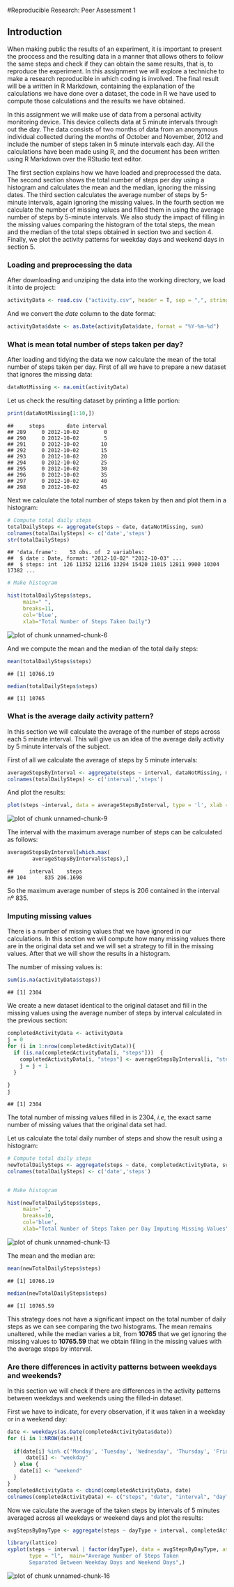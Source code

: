 
#Reproducible Research: Peer Assessment 1



## Introduction

When making public the results of an experiment, it is important to present the proccess and the resulting data in a manner that allows others to follow the same steps and check if they can obtain the same results, that is, to reproduce the experiment. In this assignment we will explore a techniche to make a research reproducible in which coding is involved. The final result will be a written in R Markdown, containing the explanation of the calculations we have done over a dataset, the code in R we have used to compute those calculations and the results we have obtained.

In this assignment we will make use of data from a personal activity monitoring device. This device collects data at 5 minute intervals through out the day. The data consists of two months of data from an anonymous individual collected during the months of October and November, 2012 and include the number of steps taken in 5 minute intervals each day. All the calculations have been made using R, and the document has been written using R Markdown over the RStudio text editor.

The first section explains how we have loaded and preprocessed the data. The second section shows the total number of steps per day using a histogram and calculates the mean and the median, ignoring the missing dates. The third section calculates the average number of steps by 5-minute intervals, again ignoring the missing values. In the fourth section we calculate the number of missing values and filled them in using the average number of steps by 5-minute intervals. We also study the impact of filling in the missing values comparing the histogram of the total steps, the mean and the median of the total steps obtained in section two and section 4. Finally, we plot the activity patterns for weekday days and weekend days in section 5.


### Loading and preprocessing the data

After downloading and unziping the data into the working directory, we load it into de project:


```r
activityData <- read.csv ("activity.csv", header = T, sep = ",", stringsAsFactors = F)
```

And we convert the *date* column to the date format:


```r
activityData$date <- as.Date(activityData$date, format = "%Y-%m-%d")
```

### What is mean total number of steps taken per day?

After loading and tidying the data we now calculate the mean of the total number of steps taken per day. First of all we have to prepare a new dataset that ignores the missing data:


```r
dataNotMissing <- na.omit(activityData)
```

Let us check the resulting dataset by printing a little portion:


```r
print(dataNotMissing[1:10,])
```

```
##     steps       date interval
## 289     0 2012-10-02        0
## 290     0 2012-10-02        5
## 291     0 2012-10-02       10
## 292     0 2012-10-02       15
## 293     0 2012-10-02       20
## 294     0 2012-10-02       25
## 295     0 2012-10-02       30
## 296     0 2012-10-02       35
## 297     0 2012-10-02       40
## 298     0 2012-10-02       45
```

Next we calculate the total number of steps taken by then and plot them in a histogram:


```r
# Compute total daily steps
totalDailySteps <- aggregate(steps ~ date, dataNotMissing, sum)
colnames(totalDailySteps) <- c('date','steps')
str(totalDailySteps)
```

```
## 'data.frame':	53 obs. of  2 variables:
##  $ date : Date, format: "2012-10-02" "2012-10-03" ...
##  $ steps: int  126 11352 12116 13294 15420 11015 12811 9900 10304 17382 ...
```

```r
# Make histogram

hist(totalDailySteps$steps, 
     main=" ",
     breaks=11,
     col='blue',
     xlab="Total Number of Steps Taken Daily")
```

![plot of chunk unnamed-chunk-6](figure/unnamed-chunk-6-1.png) 

And we compute the mean and the median of the total daily steps:


```r
mean(totalDailySteps$steps)
```

```
## [1] 10766.19
```

```r
median(totalDailySteps$steps)
```

```
## [1] 10765
```

### What is the average daily activity pattern?

In this section we will calculate the average of the number of steps across each 5 minute interval. This will give us an idea of the average daily activity by 5 minute intervals of the subject.

First of all we calculate the average of steps by 5 minute intervals:


```r
averageStepsByInterval <- aggregate(steps ~ interval, dataNotMissing, mean)
colnames(totalDailySteps) <- c('interval','steps')
```

And plot the results:


```r
plot(steps ~interval, data = averageStepsByInterval, type = 'l', xlab = 'Time intervals of 5 minutes', ylab = 'Average steps', main = 'Average number of steps taken in intervals of 5 minutes in a day', col = 'red')
```

![plot of chunk unnamed-chunk-9](figure/unnamed-chunk-9-1.png) 

The interval with the maximum average number of steps can be calculated as follows:


```r
averageStepsByInterval[which.max(  
        averageStepsByInterval$steps),]
```

```
##     interval    steps
## 104      835 206.1698
```
So the maximum average number of steps is 206 contained in the interval nº 835.

### Imputing missing values

There is a number of missing values that we have ignored in our calculations. In this section we will compute how many missing values there are in the original data set and we will set a strategy to fill in the missing values. After that we will show the results in a histogram.

The number of missing values is:


```r
sum(is.na(activityData$steps))
```

```
## [1] 2304
```

We create a new dataset identical to the original dataset and fill in the missing values using the average number of steps by interval calculated in the previous section:


```r
completedActivityData <- activityData
j = 0
for (i in 1:nrow(completedActivityData)){
  if (is.na(completedActivityData[i, "steps"]))  {
    completedActivityData[i, "steps"] <- averageStepsByInterval[i, "steps"]
    j = j + 1
  }
  
}
j
```

```
## [1] 2304
```

The total number of missing values filled in is 2304, *i.e*, the exact same number of missing values that the original data set had. 

Let us calculate the total daily number of steps and show the result using a histogram: 

```r
# Compute total daily steps
newTotalDailySteps <- aggregate(steps ~ date, completedActivityData, sum)
colnames(totalDailySteps) <- c('date','steps')


# Make histogram

hist(newTotalDailySteps$steps, 
     main=" ",
     breaks=10,
     col='blue',
     xlab="Total Number of Steps Taken per Day Imputing Missing Values")
```

![plot of chunk unnamed-chunk-13](figure/unnamed-chunk-13-1.png) 

The mean and the median are:


```r
mean(newTotalDailySteps$steps)
```

```
## [1] 10766.19
```

```r
median(newTotalDailySteps$steps)
```

```
## [1] 10765.59
```

This strategy does not have a significant impact on the total number of daily steps as we can see comparing the two histograms. The mean remains unaltered, while the median varies a bit, from **10765** that we get ignoring the missing values to **10765.59** that we obtain filling in the missing values with the average steps by interval.


### Are there differences in activity patterns between weekdays and weekends?

In this section we will check if there are differences in the activity patterns between weekdays and weekends using the filled-in dataset.

First we have to indicate, for every observation, if it was taken in a weekday or in a weekend day:


```r
date <- weekdays(as.Date(completedActivityData$date))
for (i in 1:NROW(date)){
  
  if(date[i] %in% c('Monday', 'Tuesday', 'Wednesday', 'Thursday', 'Friday')){
      date[i] <- "weekday"
  } else {
    date[i] <- "weekend"
  }
}
completedActivityData <- cbind(completedActivityData, date) 
colnames(completedActivityData) <- c("steps", "date", "interval", "dayType")
```

Now we calculate the average of the taken steps by intervals of 5 minutes averaged across all weekdays or weekend days and plot the results:


```r
avgStepsByDayType <- aggregate(steps ~ dayType + interval, completedActivityData, mean)

library(lattice)
xyplot(steps ~ interval | factor(dayType), data = avgStepsByDayType, aspect = 1/2, 
       type = "l",  main="Average Number of Steps Taken 
       Separated Between Weekday Days and Weekend Days",)
```

![plot of chunk unnamed-chunk-16](figure/unnamed-chunk-16-1.png) 
